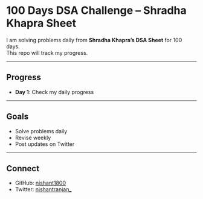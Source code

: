 # 100 Days DSA Challenge – Shradha Khapra Sheet

I am solving problems daily from **Shradha Khapra’s DSA Sheet** for 100 days.  
This repo will track my progress.

---

## Progress

- **Day 1**: Check my daily progress

---

## Goals
- Solve problems daily  
- Revise weekly  
- Post updates on Twitter  

---

## Connect
- GitHub: [nishant1800](https://github.com/nishant1800)
- Twitter: [nishantranjan_](https://twitter.com/nishantranjan_)  